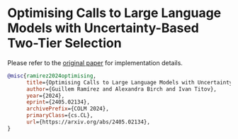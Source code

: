 # Optimising Calls to Large Language Models with Uncertainty-Based Two-Tier Selection


Please refer to the [original paper](https://arxiv.org/abs/2405.02134) for implementation details. 

```bibtex
@misc{ramirez2024optimising,
      title={Optimising Calls to Large Language Models with Uncertainty-Based Two-Tier Selection}, 
      author={Guillem Ramírez and Alexandra Birch and Ivan Titov},
      year={2024},
      eprint={2405.02134},
      archivePrefix={COLM 2024},
      primaryClass={cs.CL},
      url={https://arxiv.org/abs/2405.02134}, 
}
